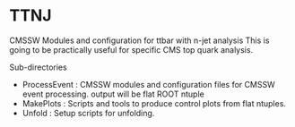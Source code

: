 # TTNJ
CMSSW Modules and configuration for ttbar with n-jet analysis
This is going to be practically useful for specific CMS top quark analysis.

Sub-directories
  * ProcessEvent : CMSSW modules and configuration files for CMSSW event processing. output will be flat ROOT ntuple
  * MakePlots : Scripts and tools to produce control plots from flat ntuples.
  * Unfold : Setup scripts for unfolding.
